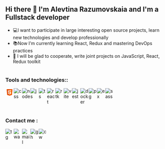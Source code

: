 ## Hi there 👋 I'm Alevtina Razumovskaia and I'm a Fullstack developer
- 💻I want to participate in large interesting open source projects, learn new technologies and develop professionally
- 📚Now I’m currently learning React, Redux and mastering DevOps practices
- 💞️ I will be glad to cooperate, write joint projects on JavaScript, React, Redux toolkit
#
### Tools and technologies::

<a href="https://html.com/">
<img align="left" alt="html" width="26px" src="/assets/icons8-html-48.png" style="max-width: 100%;">
</a>
<a href="https://www.w3.org/Style/CSS/">
<img align="left" alt="css" width="26px" src="../ally-razum/assets/icons8-css-48.png" style="max-width: 100%;">
</a>
<a href="https://nodejs.org/en">
<img align="left" alt="node" width="26px" src="../ally-razum/assets/icons8-nodejs-48.png" style="max-width: 100%;">
</a>
<a href="https://developer.mozilla.org/en-US/docs/Web/JavaScript">
<img align="left" alt="js" width="26px" src="../ally-razum/assets/icons8-js-48.png" style="max-width: 100%;">
</a>
<a href="https://www.typescriptlang.org/">
<img align="left" alt="ts" width="26px" src="../ally-razum/assets/icons8-машинопись-48.png" style="max-width: 100%;">
</a>
<a href="https://react.dev/">
<img align="left" alt="react" width="26px" src="../ally-razum/assets/icons8-react-native-48.png" style="max-width: 100%;">
</a>
<a href="https://redux-toolkit.js.org/">
<img align="left" alt="rtk" width="26px" src="../ally-razum/assets/icons8-сокращение-48.png" style="max-width: 100%;">
</a>
<a href="https://vitejs.dev/">
<img align="left" alt="vite" width="26px" src="../ally-razum/assets/icons8-быстро-48.png" style="max-width: 100%;">
</a>
<a href="https://jestjs.io/">
<img align="left" alt="jest" width="26px" src="../ally-razum/assets/jest.png" style="max-width: 100%;">
</a>
<a href="https://app.docker.com/">
<img align="left" alt="docker" width="26px" src="../ally-razum/assets/icons8-docker-48.png" style="max-width: 100%;">
</a>
<a href="https://www.postgresql.org/">
<img align="left" alt="pg" width="26px" src="../ally-razum/assets/icons8-postgresql-48.png" style="max-width: 100%;">
</a>
<a href="https://expressjs.com/">
<img align="left" alt="ex" width="26px" src="../ally-razum/assets/icons8-экспресс-js-48.png" style="max-width: 100%;">
</a>
<a href="https://sass-lang.com/">
<img align="left" alt="sass" width="26px" src="../ally-razum/assets/icons8-sass-48.png" style="max-width: 100%;">
</a>
<a href="">
<img align="left" alt="" width="26px" src="../ally-razum/assets/" style="max-width: 100%;">
</a>
<a href="">
<img align="left" alt="" width="26px" src="../ally-razum/assets/" style="max-width: 100%;">
</a>
<a href="">
<img align="left" alt="" width="26px" src="../ally-razum/assets/" style="max-width: 100%;">
</a>
<a href="">
<img align="left" alt="" width="26px" src="../ally-razum/assets/" style="max-width: 100%;">
</a>
<a href="">
<img align="left" alt="" width="26px" src="../ally-razum/assets/" style="max-width: 100%;">
</a>



<div style="clear:both;"></div>


#
### Сontact me :

<a href="https://t.me/alya10816">
<img align="left" alt="tg" width="26px" src="../ally-razum/assets/telegram_3670070.png" style="max-width: 100%;">
</a>
<a href="https://wa.me/qr/H7WYVBBSGU6BJ1">
<img align="left" alt="wa" width="26px" src="../ally-razum/assets/whatsapp_3670051.png" style="max-width: 100%;">
</a>
<a href="alevtina.razumovskaia@mail.ru">
<img align="left" alt="mail" width="26px" src="../ally-razum/assets/mail.png" style="max-width: 100%;">
</a>
<a href="https://github.com/ally-razum">
<img align="left" alt="gh" width="26px" src="../ally-razum/assets/icons8-github-64.png" style="max-width: 100%;">
</a>
<a href="https://gitlab.com/pallawmoon">
<img align="left" alt="" width="26px" src="../ally-razum/assets/icons8-gitlab-48.png" style="max-width: 100%;">
</a> 
<a href="https://www.codewars.com/users/Ally%20Razum">
<img align="left" alt="cw" width="26px" src="../ally-razum/assets/codewars.png" style="max-width: 100%;">
</a>




<!---
ally-razum/ally-razum is a ✨ special ✨ repository because its `README.md` (this file) appears on your GitHub profile.
You can click the Preview link to take a look at your changes.
--->
